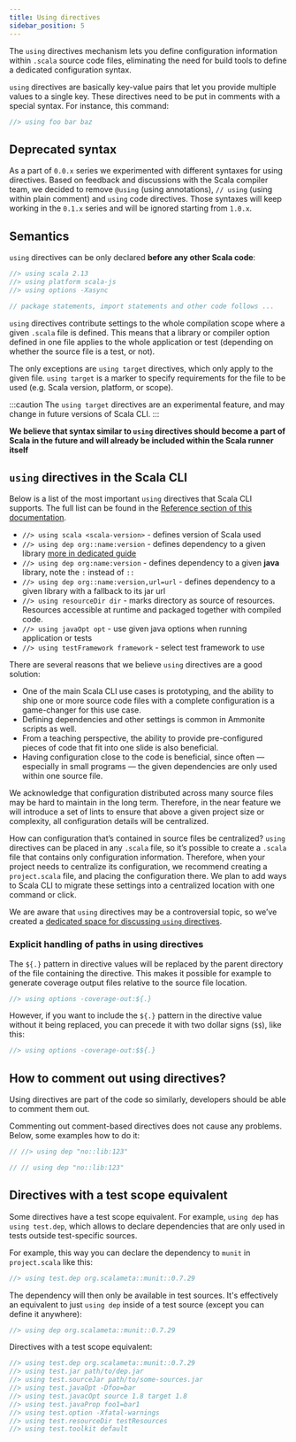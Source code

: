 ```yaml
---
title: Using directives
sidebar_position: 5
---
```


The `using` directives mechanism lets you define configuration information within `.scala` source code files,
eliminating the need for build tools to define a dedicated configuration syntax.

`using` directives are basically key-value pairs that let you provide multiple values to a single key. These directives
need to be put in comments with a special syntax. For instance, this command:

```scala
//> using foo bar baz
```

## Deprecated syntax

As a part of `0.0.x` series we experimented with different syntaxes for using directives. Based on feedback and
discussions with the Scala compiler team, we decided to remove `@using` (using annotations), `// using` (using within
plain comment) and `using` code directives. Those syntaxes will keep working in the `0.1.x` series and will be ignored starting from `1.0.x`.

## Semantics

`using` directives can be only declared **before any other Scala code**:

```scala
//> using scala 2.13
//> using platform scala-js
//> using options -Xasync

// package statements, import statements and other code follows ...
```

`using` directives contribute settings to the whole compilation scope where a given `.scala` file is defined.
This means that a library or compiler option defined in one file applies to the whole application or test (depending on
whether the source file is a test, or not).

The only exceptions are `using target` directives, which only apply to the given file.
`using target` is a marker to specify requirements for the file to be used (e.g. Scala version, platform, or scope).

:::caution
The `using target` directives are an experimental feature, and may change in future versions of Scala CLI.
:::

**We believe that syntax similar to `using` directives should become a part of Scala in the future and will already be included within the Scala runner itself**

## `using` directives in the Scala CLI

Below is a list of the most important `using` directives that Scala CLI supports. The full list can be found in
the [Reference section of this documentation](../../reference/directives.md).

- `//> using scala <scala-version>` - defines version of Scala used
- `//> using dep org::name:version` - defines dependency to a given
  library [more in dedicated guide](../../guides/introduction/dependencies.md)
- `//> using dep org:name:version`  - defines dependency to a given **java** library, note the `:` instead of `::`
- `//> using dep org::name:version,url=url` - defines dependency to a given library with a fallback to its jar url
- `//> using resourceDir dir` - marks directory as source of resources. Resources accessible at runtime and packaged
  together with compiled code.
- `//> using javaOpt opt` - use given java options when running application or tests
- `//> using testFramework framework` - select test framework to use

There are several reasons that we believe `using` directives are a good solution:

- One of the main Scala CLI use cases is prototyping, and the ability to ship one or more source code files with a
  complete configuration is a game-changer for this use case.
- Defining dependencies and other settings is common in Ammonite scripts as well.
- From a teaching perspective, the ability to provide pre-configured pieces of code that fit into one slide is also
  beneficial.
- Having configuration close to the code is beneficial, since often — especially in small programs — the given
  dependencies are only used within one source file.

We acknowledge that configuration distributed across many source files may be hard to maintain in the long term.
Therefore, in the near feature we will introduce a set of lints to ensure that above a given project size or complexity,
all configuration details will be centralized.

How can configuration that’s contained in source files be centralized?
`using` directives can be placed in any `.scala` file, so it’s possible to create a `.scala` file that contains only
configuration information.
Therefore, when your project needs to centralize its configuration, we recommend creating a `project.scala` file, and
placing the configuration there.
We plan to add ways to Scala CLI to migrate these settings into a centralized location with one command or click.

We are aware that `using` directives may be a controversial topic, so we’ve created
a [dedicated space for discussing `using` directives](https://github.com/VirtusLab/scala-cli/discussions/categories/using-directives-and-cmd-configuration-options).

### Explicit handling of paths in using directives

The `${.}` pattern in directive values will be replaced by the parent directory of the file containing the
directive. This makes it possible for example to generate coverage output files relative to the source file location.

```scala
//> using options -coverage-out:${.}
```

However, if you want to include the `${.}` pattern in the directive value without it being replaced, you can precede it
with two dollar signs (`$$`), like this:

```scala
//> using options -coverage-out:$${.}
```

## How to comment out using directives?

Using directives are part of the code so similarly, developers should be able to comment them out.

Commenting out comment-based directives does not cause any problems. Below, some examples how to do it:

```scala compile
// //> using dep "no::lib:123"
```

```scala compile
// // using dep "no::lib:123"
```

## Directives with a test scope equivalent

Some directives have a test scope equivalent. For example, `using dep` has `using test.dep`, which allows to declare
dependencies that are only used in tests outside test-specific sources.

For example, this way you can declare the dependency to `munit` in `project.scala` like this:

```scala title=project.scala
//> using test.dep org.scalameta::munit::0.7.29
```

The dependency will then only be available in test sources.
It's effectively an equivalent to just `using dep` inside of a test source (except you can define it anywhere):

```scala title=src/test/scala/Tests.scala
//> using dep org.scalameta::munit::0.7.29
```

Directives with a test scope equivalent:

```scala compile
//> using test.dep org.scalameta::munit::0.7.29
//> using test.jar path/to/dep.jar
//> using test.sourceJar path/to/some-sources.jar
//> using test.javaOpt -Dfoo=bar
//> using test.javacOpt source 1.8 target 1.8
//> using test.javaProp foo1=bar1
//> using test.option -Xfatal-warnings
//> using test.resourceDir testResources
//> using test.toolkit default
```
